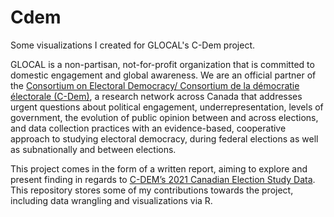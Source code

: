 # Cdem

Some visualizations I created for GLOCAL's C-Dem project.

GLOCAL is a non-partisan, not-for-profit organization that is committed to domestic engagement and global awareness. We are an official partner of the [Consortium on Electoral Democracy/ Consortium de la démocratie électorale (C-Dem)](https://c-dem.ca), a research network across Canada that addresses urgent questions about political engagement, underrepresentation, levels of government, the evolution of public opinion between and across elections, and data collection practices with an evidence-based, cooperative approach to studying electoral democracy, during federal elections as well as subnationally and between elections.

This project comes in the form of a written report, aiming to explore and present finding in regards to [C-DEM’s 2021 Canadian Election Study Data](https://borealisdata.ca/dataset.xhtml?persistentId=doi:10.5683/SP3/MMXTFC). This repository stores some of my contributions towards the project, including data wrangling and visualizations via R. 
